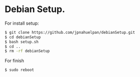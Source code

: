 # Debian Setup.

For install setup:
```bash
$ git clone https://github.com/jpnahuelpan/debianSetup.git
$ cd debianSetup
$ bash setup.sh
$ cd ..
$ rm -rf debianSetup
```

For finish
```bash
$ sudo reboot
```